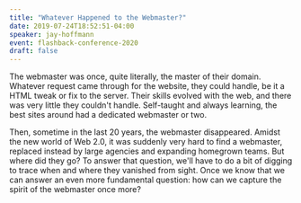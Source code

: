 ```yaml
---
title: "Whatever Happened to the Webmaster?"
date: 2019-07-24T18:52:51-04:00
speaker: jay-hoffmann
event: flashback-conference-2020
draft: false
---
```


The webmaster was once, quite literally, the master of their domain. Whatever request came through for the website, they could handle, be it a HTML tweak or fix to the server. Their skills evolved with the web, and there was very little they couldn't handle. Self-taught and always learning, the best sites around had a dedicated webmaster or two.

Then, sometime in the last 20 years, the webmaster disappeared. Amidst  the new world of Web 2.0, it was suddenly very hard to find a webmaster, replaced instead by large agencies and expanding homegrown teams. But where did they go? To answer that question, we'll have to do a bit of digging to trace when and where they vanished from sight. Once we know that we can answer an even more fundamental question: how can we capture the spirit of the webmaster once more?